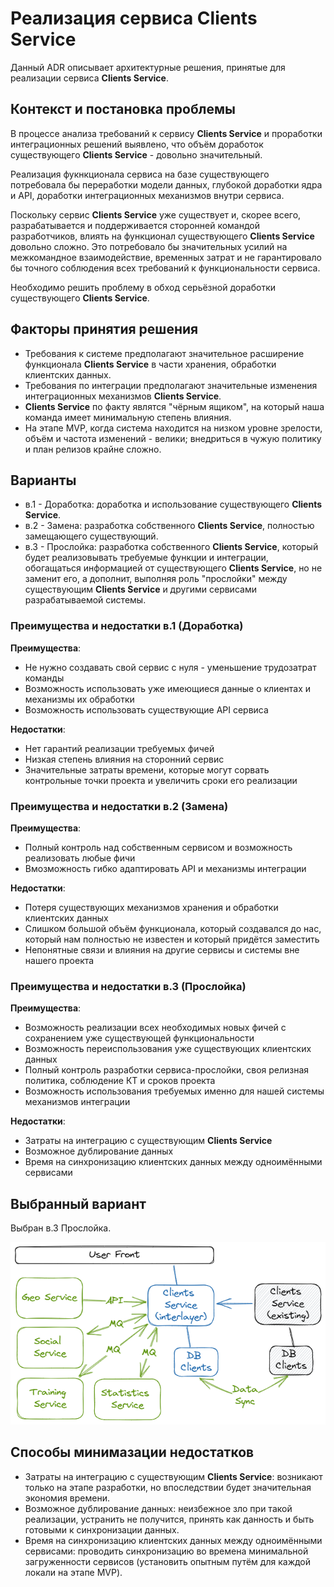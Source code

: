 # Реализация сервиса Clients Service

Данный ADR описывает архитектурные решения, принятые для реализации сервиса <b>Clients Service</b>.

## Контекст и постановка проблемы

В процессе анализа требований к сервису <b>Clients Service</b> и проработки интеграционных решений выявлено, что объём доработок существующего <b>Clients Service</b> - довольно значительный.  

Реализация фукнкционала сервиса на базе существующего потребовала бы переработки модели данных, глубокой доработки ядра и API, доработки интеграционных механизмов внутри сервиса.
  
Поскольку сервис <b>Clients Service</b> уже существует и, скорее всего, разрабатывается и поддерживается сторонней командой разработчиков, влиять на функционал существующего <b>Clients Service</b> довольно сложно. Это потребовало бы значительных усилий на межкомандное взаимодействие, временных затрат и не гарантировало бы точного соблюдения всех требований к функциональности сервиса.

Необходимо решить проблему в обход серьёзной доработки существующего <b>Clients Service</b>.

## Факторы принятия решения

* Требования к системе предполагают значительное расширение функционала <b>Clients Service</b> в части хранения, обработки клиентских данных.
* Требования по интеграции предполагают значительные изменения интеграционных механизмов <b>Clients Service</b>.
* <b>Clients Service</b> по факту являтся "чёрным ящиком", на который наша команда имеет минимальную степень влияния.
* На этапе MVP, когда система находится на низком уровне зрелости, объём и частота изменений - велики; внедриться в чужую политику и план релизов крайне сложно.

## Варианты

* в.1 - Доработка: доработка и использование существующего <b>Clients Service</b>.
* в.2 - Замена: разработка собственного <b>Clients Service</b>, полностью замещающего существующий.
* в.3 - Прослойка: разработка собственного <b>Clients Service</b>, который будет реализовывать требуемые функции и интеграции, обогащаться информацией от существующего <b>Clients Service</b>, но не заменит его, а дополнит, выполняя роль "прослойки" между существующим <b>Clients Service</b> и другими сервисами разрабатываемой системы.

### Преимущества и недостатки в.1 (Доработка)
<b>Преимущества</b>:  
* Не нужно создавать свой сервис с нуля - уменьшение трудозатрат команды  
* Возможность использовать уже имеющиеся данные о клиентах и механизмы их обработки  
* Возможность использовать существующие API сервиса  

<b>Недостатки</b>:  
* Нет гарантий реализации требуемых фичей  
* Низкая степень влияния на сторонний сервис  
* Значительные затраты времени, которые могут сорвать контрольные точки проекта и увеличить сроки его реализации  

### Преимущества и недостатки в.2 (Замена)
<b>Преимущества</b>:  
* Полный контроль над собственным сервисом и возможность реализовать любые фичи  
* Вмозможность гибко адаптировать API и механизмы интеграции    

<b>Недостатки</b>:  
* Потеря существующих механизмов хранения и обработки клиентских данных  
* Слишком большой объём функционала, который создавался до нас, который нам полностью не известен и который придётся заместить  
* Непонятные связи и влияния на другие сервисы и системы вне нашего проекта 

### Преимущества и недостатки в.3 (Прослойка)
<b>Преимущества</b>:  
* Возможность реализации всех необходимых новых фичей с сохранением уже существующей функциональности  
* Возможность переиспользования уже существующих клиентских данных   
* Полный контроль разработки сервиса-прослойки, своя релизная политика, соблюдение КТ и сроков проекта  
* Возможность использования требуемых именно для нашей системы механизмов интеграции  

<b>Недостатки</b>:  
* Затраты на интеграцию с существующим <b>Clients Service</b>  
* Возможное дублирование данных  
* Время на синхронизацию клиентских данных между одноимёнными сервисами

## Выбранный вариант
Выбран в.3 Прослойка.  

![Вариант реализации Clients Service](https://github.com/Lana8888/trans-sport/blob/main/clients-service.png)  

## Способы минимазации недостатков  
* Затраты на интеграцию с существующим <b>Clients Service</b>: возникают только на этапе разработки, но впоследствии будет значительная экономия времени. 
* Возможное дублирование данных: неизбежное зло при такой реализации, устранить не получится, принять как данность и быть готовыми к синхронизации данных.  
* Время на синхронизацию клиентских данных между одноимёнными сервисами: проводить синхронизацию во времена минимальной загруженности сервисов (установить опытным путём для каждой локали на этапе MVP).
